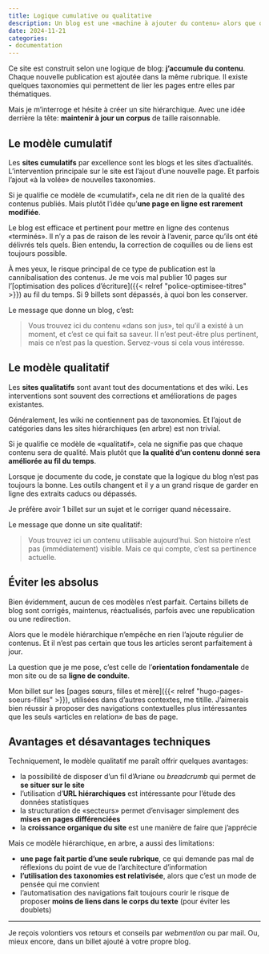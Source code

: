 ```yaml
---
title: Logique cumulative ou qualitative
description: Un blog est une «machine à ajouter du contenu» alors que qu’un site hiérarchique est un outil pour «maintenir du contenu à jour». Quels sont les enjeux pour ce site?
date: 2024-11-21
categories:
- documentation
---
```


Ce site est construit selon une logique de blog: **j’accumule du contenu**.
Chaque nouvelle publication est ajoutée dans la même rubrique.
Il existe quelques taxonomies qui permettent de lier les pages entre elles par thématiques.

Mais je m’interroge et hésite à créer un site hiérarchique.
Avec une idée derrière la tête: **maintenir à jour un corpus** de taille raisonnable.

## Le modèle cumulatif

Les **sites cumulatifs** par excellence sont les blogs et les sites d’actualités.
L’intervention principale sur le site est l’ajout d’une nouvelle page.
Et parfois l’ajout «à la volée» de nouvelles taxonomies.

Si je qualifie ce modèle de «cumulatif», cela ne dit rien de la qualité des contenus publiés.
Mais plutôt l’idée qu’**une page en ligne est rarement modifiée**.

Le blog est efficace et pertinent pour mettre en ligne des contenus «terminés».
Il n’y a pas de raison de les revoir à l’avenir, parce qu’ils ont été délivrés tels quels.
Bien entendu, la correction de coquilles ou de liens est toujours possible.

À mes yeux, le risque principal de ce type de publication est la cannibalisation des contenus.
Je me vois mal publier 10 pages sur l’[optimisation des polices d’écriture]({{< relref "police-optimisee-titres" >}}) au fil du temps.
Si 9 billets sont dépassés, à quoi bon les conserver.

Le message que donne un blog, c’est:

> Vous trouvez ici du contenu «dans son jus», tel qu’il a existé à un moment, et c’est ce qui fait sa saveur.
> Il n’est peut-être plus pertinent, mais ce n’est pas la question.
> Servez-vous si cela vous intéresse.

## Le modèle qualitatif

Les **sites qualitatifs** sont avant tout des documentations et des wiki.
Les interventions sont souvent des corrections et améliorations de pages existantes.

Généralement, les wiki ne contiennent pas de taxonomies.
Et l’ajout de catégories dans les sites hiérarchiques (en arbre) est non trivial.

Si je qualifie ce modèle de «qualitatif», cela ne signifie pas que chaque contenu sera de qualité.
Mais plutôt que **la qualité d’un contenu donné sera améliorée au fil du temps**.

Lorsque je documente du code, je constate que la logique du blog n’est pas toujours la bonne.
Les outils changent et il y a un grand risque de garder en ligne des extraits caducs ou dépassés.

Je préfère avoir 1 billet sur un sujet et le corriger quand nécessaire.

Le message que donne un site qualitatif:

> Vous trouvez ici un contenu utilisable aujourd’hui.
> Son histoire n’est pas (immédiatement) visible.
> Mais ce qui compte, c’est sa pertinence actuelle.

## Éviter les absolus

Bien évidemment, aucun de ces modèles n’est parfait.
Certains billets de blog sont corrigés, maintenus, réactualisés, parfois avec une republication ou une redirection.

Alors que le modèle hiérarchique n’empêche en rien l’ajoute régulier de contenus.
Et il n’est pas certain que tous les articles seront parfaitement à jour.

La question que je me pose, c’est celle de l’**orientation fondamentale** de mon site ou de sa **ligne de conduite**.

Mon billet sur les [pages sœurs, filles et mère]({{< relref "hugo-pages-soeurs-filles" >}}), utilisées dans d’autres contextes, me titille.
J’aimerais bien réussir à proposer des navigations contextuelles plus intéressantes que les seuls «articles en relation» de bas de page.

## Avantages et désavantages techniques

Techniquement, le modèle qualitatif me paraît offrir quelques avantages:

- la possibilité de disposer d’un fil d’Ariane ou *breadcrumb* qui permet de **se situer sur le site**
- l’utilisation d’**URL hiérarchiques** est intéressante pour l’étude des données statistiques
- la structuration de «secteurs» permet d’envisager simplement des **mises en pages différenciées**
- la **croissance organique du site** est une manière de faire que j’apprécie

Mais ce modèle hiérarchique, en arbre, a aussi des limitations:

- **une page fait partie d’une seule rubrique**, ce qui demande pas mal de réflexions du point de vue de l’architecture d’information
- **l’utilisation des taxonomies est relativisée**, alors que c’est un mode de pensée qui me convient
- l’automatisation des navigations fait toujours courir le risque de proposer **moins de liens dans le corps du texte** (pour éviter les doublets)

----

Je reçois volontiers vos retours et conseils par *webmention* ou par mail.
Ou, mieux encore, dans un billet ajouté à votre propre blog.